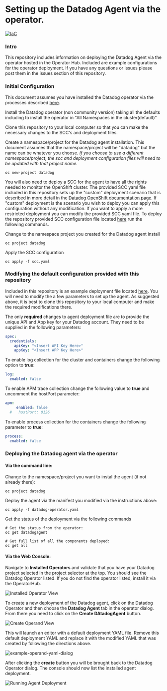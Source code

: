 # Setting up the Datadog Agent via the operator.

[![IaC](https://app.soluble.cloud/api/v1/public/badges/53ab2914-f2f6-4121-9df7-7a9d63fbd858.svg)](https://app.soluble.cloud/repos/details/github.com/ryhennessy/datadog-operator-openshift-example)  

### Intro
This repository includes information on deploying the Datadog Agent via the operator hosted in the Operator Hub.
Included are example configurations for the operator deployment.
If you have any questions or issues please post them in the issues section of this repository.

### Initial Configuration
This document assumes you have installed the Datadog operator via the processes described [here](https://access.redhat.com/documentation/en-us/openshift_container_platform/4.5/html-single/operators/index#olm-installing-operators-from-operatorhub_olm-adding-operators-to-a-cluster).

Install the Datadog operator (non community version) taking all the defaults including to install the operator in "All Namespaces in the cluster(default)"

Clone this repository to your local computer so that you can make the necessary changes to the SCC's and deployment files.

Create a namespace/project for the Datadog agent installation.   This document assumes that the namespace/project will be "datadog" but the name can be whatever you choose.  *If you choose to use a different namespace/project, the scc and deployment configuration files will need to be updated with that project name.*

```
oc new-project datadog
```

You will also need to deploy a SCC for the agent to have all the rights needed to monitor the OpenShift cluster.   The provided SCC yaml file included in this repository sets up the "custom" deployment scenario that is described in more detail in the [Datadog OpenShift documentation page](https://docs.datadoghq.com/integrations/openshift/#configuration).  If "custom" deployment is the scenario you wish to deploy you can apply this configuration without any modification.   If you want to apply a more restricted deployment you can modify the provided SCC yaml file.    To deploy the repository provided SCC configuration file located [here](https://github.com/ryhennessy/datadog-operator-openshift-example/blob/master/scc.yaml) run the following commands.

Change to the namespace project you created for the Datadog agent install
```
oc project datadog
```

Apply the SCC configuration
```
oc apply -f scc.yaml
```

### Modifying the default configuration provided with this repository
Included in this repository is an example deployment file located [here](https://github.com/ryhennessy/datadog-operator-openshift-example/blob/master/datadog-operator.yaml).
You will need to modify the a few parameters to set up the agent.   As suggested above, it is best to clone this repository to your local computer and make the required modifications there.

The only **required** changes to agent deployment file are to provide the unique API and App key for your Datadog account.  They need to be supplied in the following parameters:

```YAML
spec:
  credentials:
    apiKey: "<Insert API Key Here>"
    appKey: "<Insert APP Key Here>"
```

To enable log collection for the cluster and containers change the following option to **true**:
```YAML
log:
  enabled: false
```

To enable APM trace collection change the following value to **true** and uncomment the hostPort parameter:
```YAML
apm:
     enabled: false
  #   hostPort: 8126
```
To enable process collection for the containers change the following parameter to **true**:
```yaml
process:
  enabled: false
```   



### Deploying the Datadog agent via the operator
#### Via the command line:
Change to the namespace/project you want to instal the agent (if not already there):
```
oc project datadog
```

Deploy the agent via the manifest you modified via the instructions above:
```
oc apply -f datadog-operator.yaml
```

Get the status of the deployment via the following commands
```
# Get the status from the operator:
oc get datadogagent

# Get full list of all the components deployed:
oc get all
```



#### Via the Web Console:
Navigate to **Installed Operators** and validate that you have your Datadog project selected in the project selector at the top.   You should see the Datadog Operator listed.  If you do not find the operator listed, install it via the OperatorHub.

![Installed Operator View](images/installed-operator.png)


To create a new deployment of the Datadog agent, click on the Datadog Operator and then choose the **Datadog Agent** tab in the operator dialog.   From there you need to click on the **Create DAtadogAgent** button.

![Create Operand View](images/create-operand.png)

This will launch an editor with a default deployment YAML file.   Remove this default deployment YAML and replace it with the modified YAML that was created by following the directions above.  

![example-operand-yaml-dialog](images/operand-yaml.png)

After clicking the **create** button you will be brought back to the Datadog Operator dialog.  The console should now list the installed agent deployment.   

![Running Agent Deployment](images/running-agent.png)
